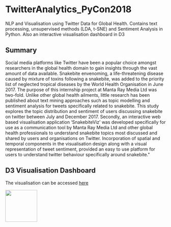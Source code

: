 # TwitterAnalytics_PyCon2018
NLP and Visualisation using Twitter Data for Global Health.  Contains text processing, unsupervised methods (LDA, t-SNE) and Sentiment Analysis in Python. Also an interactive visualisation dashboard in D3

## Summary 

Social media platforms like Twitter have been a popular choice amongst researchers in the global health domain to gain insights through the vast amount of data available. Snakebite envenoming, a life-threatening disease caused by mixture of toxins following a snakebite, was added to the priority list of neglected tropical diseases by the World Health Organisation in June 2017. The purpose of this internship project at Manta Ray Media Ltd was two-fold. Unlike other global health ailments, little research has been published about text mining approaches such as topic modelling and sentiment analysis for tweets specifically related to snakebite. This study explores the topic distribution and sentiment of users discussing snakebite on twitter between July and December 2017. Secondly, an interactive web based visualisation application ‘SnakebiteViz’ was developed specifically for use as a communication tool by Manta Ray Media Ltd and other global health professionals to understand snakebite topics most discussed and shared by users and organisations on Twitter. Incorporation of spatial and temporal components in the visualisation design along with a visual representation of tweet sentiment, provided an easy to use platform for users to understand twitter behaviour specifically around snakebite."


## D3 Visualisation Dashboard

The visualisation can be accessed <a href = https://ryankarlos.github.io/SnakebiteViz/> here </a>
<p>
<img src="snapshot_snakebiteviz_home.png" height = 100px>
</p>
